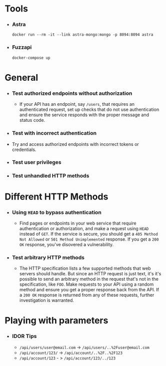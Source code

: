 # Tools
  * ### Astra
    ```docker run --rm -it --link astra-mongo:mongo -p 8094:8094 astra```
  * ### Fuzzapi
    ```docker-compose up``` 

# General
* ### Test authorized endpoints without authorization
  * If your API has an endpoint, say ```/users```, that requires an authenticated request, set up checks that do not use authentication and ensure the service responds with the proper message and status code.
* ### Test with incorrect authentication
 * Try and access authorized endpoints with incorrect tokens or credentials.
* ### Test user privileges
* ### Test unhandled HTTP methods

# Different HTTP Methods
* ### Using ```HEAD``` to bypass authentication
  * Find pages or endpoints in your web service that require authentication or authorization, and make a request using ```HEAD``` instead of ```GET```. If the service is secure, you should get a ```405 Method Not Allowed``` or ```501 Method Unimplemented``` response. If you get a ```200 OK``` response, you've disovered a vulnerability.
* ### Test arbitrary HTTP methods
  * The HTTP specification lists a few supported methods that web servers should handle. But since an HTTP request is just text, it's it's possible to send an arbitrary method in the request that's not in the specification, like ```FOO```. Make requests to your API using a random method and ensure you get a proper response back from the API. If a ```200 OK``` response is returned from any of these requests, further investigation is warranted.


# Playing with parameters
* ### IDOR Tips
  * ```/api/users/user@email.com``` -> ```/api/users/..%2Fuser@email.com```
  * ```/api/account/123/``` -> ```/api/account/..%2F..%2F123```
  * ```/api/account/123``` - > ```/api/account/123/../123```
